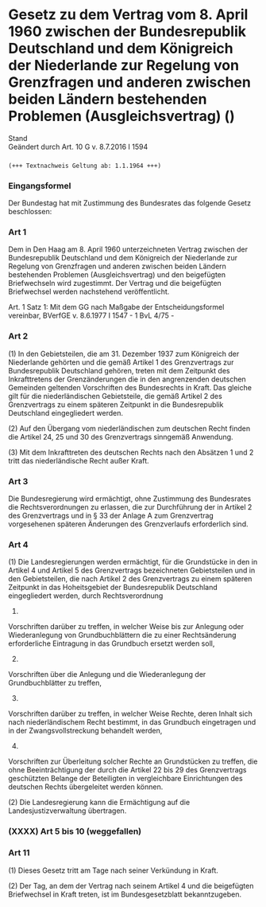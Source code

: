 Gesetz zu dem Vertrag vom 8. April 1960 zwischen der Bundesrepublik Deutschland und dem Königreich der Niederlande zur Regelung von Grenzfragen und anderen zwischen beiden Ländern bestehenden Problemen (Ausgleichsvertrag) ()
================================================================================================================================================================================================================================

Stand  
Geändert durch Art. 10 G v. 8.7.2016 I 1594

### 

```
(+++ Textnachweis Geltung ab: 1.1.1964 +++)
```

### Eingangsformel

Der Bundestag hat mit Zustimmung des Bundesrates das folgende Gesetz beschlossen:

### Art 1

Dem in Den Haag am 8. April 1960 unterzeichneten Vertrag zwischen der Bundesrepublik Deutschland und dem Königreich der Niederlande zur Regelung von Grenzfragen und anderen zwischen beiden Ländern bestehenden Problemen (Ausgleichsvertrag) und den beigefügten Briefwechseln wird zugestimmt. Der Vertrag und die beigefügten Briefwechsel werden nachstehend veröffentlicht.

Art. 1 Satz 1: Mit dem GG nach Maßgabe der Entscheidungsformel vereinbar, BVerfGE v. 8.6.1977 I 1547 - 1 BvL 4/75 -

### Art 2

(1) In den Gebietsteilen, die am 31. Dezember 1937 zum Königreich der Niederlande gehörten und die gemäß Artikel 1 des Grenzvertrags zur Bundesrepublik Deutschland gehören, treten mit dem Zeitpunkt des Inkrafttretens der Grenzänderungen die in den angrenzenden deutschen Gemeinden geltenden Vorschriften des Bundesrechts in Kraft. Das gleiche gilt für die niederländischen Gebietsteile, die gemäß Artikel 2 des Grenzvertrags zu einem späteren Zeitpunkt in die Bundesrepublik Deutschland eingegliedert werden.

(2) Auf den Übergang vom niederländischen zum deutschen Recht finden die Artikel 24, 25 und 30 des Grenzvertrags sinngemäß Anwendung.

(3) Mit dem Inkrafttreten des deutschen Rechts nach den Absätzen 1 und 2 tritt das niederländische Recht außer Kraft.

### Art 3

Die Bundesregierung wird ermächtigt, ohne Zustimmung des Bundesrates die Rechtsverordnungen zu erlassen, die zur Durchführung der in Artikel 2 des Grenzvertrags und in § 33 der Anlage A zum Grenzvertrag vorgesehenen späteren Änderungen des Grenzverlaufs erforderlich sind.

### Art 4

(1) Die Landesregierungen werden ermächtigt, für die Grundstücke in den in Artikel 4 und Artikel 5 des Grenzvertrags bezeichneten Gebietsteilen und in den Gebietsteilen, die nach Artikel 2 des Grenzvertrags zu einem späteren Zeitpunkt in das Hoheitsgebiet der Bundesrepublik Deutschland eingegliedert werden, durch Rechtsverordnung

1.  
Vorschriften darüber zu treffen, in welcher Weise bis zur Anlegung oder Wiederanlegung von Grundbuchblättern die zu einer Rechtsänderung erforderliche Eintragung in das Grundbuch ersetzt werden soll,

2.  
Vorschriften über die Anlegung und die Wiederanlegung der Grundbuchblätter zu treffen,

3.  
Vorschriften darüber zu treffen, in welcher Weise Rechte, deren Inhalt sich nach niederländischem Recht bestimmt, in das Grundbuch eingetragen und in der Zwangsvollstreckung behandelt werden,

4.  
Vorschriften zur Überleitung solcher Rechte an Grundstücken zu treffen, die ohne Beeinträchtigung der durch die Artikel 22 bis 29 des Grenzvertrags geschützten Belange der Beteiligten in vergleichbare Einrichtungen des deutschen Rechts übergeleitet werden können.

(2) Die Landesregierung kann die Ermächtigung auf die Landesjustizverwaltung übertragen.

### (XXXX) Art 5 bis 10 (weggefallen)

### Art 11

(1) Dieses Gesetz tritt am Tage nach seiner Verkündung in Kraft.

(2) Der Tag, an dem der Vertrag nach seinem Artikel 4 und die beigefügten Briefwechsel in Kraft treten, ist im Bundesgesetzblatt bekanntzugeben.
